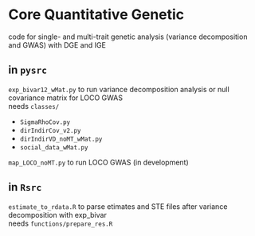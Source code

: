 
# Core Quantitative Genetic
code for single- and multi-trait genetic analysis (variance decomposition and GWAS) with DGE and IGE<br>

## in `pysrc`<br>
`exp_bivar12_wMat.py` to run variance decomposition analysis or null covariance matrix for LOCO GWAS<br>
needs `classes/`
	
  + `SigmaRhoCov.py`
  + `dirIndirCov_v2.py`
  + `dirIndirVD_noMT_wMat.py`
  + `social_data_wMat.py`

`map_LOCO_noMT.py` to run LOCO GWAS (in development)<br>

## in `Rsrc`<br>
`estimate_to_rdata.R` to parse etimates and STE files after variance decomposition with exp_bivar<br>
needs `functions/prepare_res.R`

